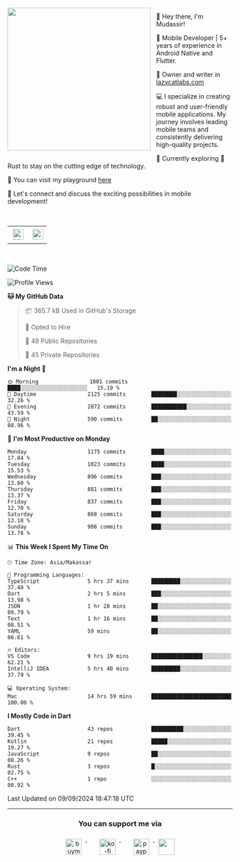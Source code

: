 <a href="https://lazycatlabs.com/" target="_blank">
<img 
  src="https://github-production-user-asset-6210df.s3.amazonaws.com/1531684/281783264-5b2e172d-feb8-40de-9846-a70379b758fb.png" 
  style="margin-top:20px;margin-right:13px;margin-bottom:20px"
  align="left" 
  height="320px"
/>
</a>
<br>
<p>
 👋 Hey there, I'm Mudassir!

🚀 Mobile Developer | 5+ years of experience in Android Native and Flutter.

📝 Owner and writer in [lazycatlabs.com](https://lazycatlabs.com)

💻 I specialize in creating robust and user-friendly mobile applications. My journey involves leading mobile teams and consistently delivering high-quality projects.

🌱 Currently exploring 🦀 Rust to stay on the cutting edge of technology.

🛝 You can visit my playground [here](https://github.com/lazycatlabs)

🔗 Let's connect and discuss the exciting possibilities in mobile development!

<br>

<table style="border:none; border-collapse:collapse; cellspacing:0; cellpadding:0">
    <tr>
        <td>
           <a href="https://www.linkedin.com/in/lzyct/" target="_blank">
              <img src="https://github.com/ukieTux/ukieTux/blob/master/assets/linkedin.svg" alt="LinkedIn" style="vertical-align:top; margin:4px" height=24>
          </a>
        </td>
        <td>
           <a href = "https://www.upwork.com/freelancers/~01913209d41be922f1?viewMode=1">
              <img src="https://img.shields.io/badge/UpWork-6FDA44?logo=Upwork&logoColor=white" height=24/>
           </a>
        </td>
    </tr>
</table>

<br>

<!--START_SECTION:waka-->
![Code Time](http://img.shields.io/badge/Code%20Time-6%2C376%20hrs%2028%20mins-blue)

![Profile Views](http://img.shields.io/badge/Profile%20Views-2-blue)

**🐱 My GitHub Data** 

> 📦 365.7 kB Used in GitHub's Storage 
 > 
> 💼 Opted to Hire
 > 
> 📜 48 Public Repositories 
 > 
> 🔑 45 Private Repositories 
 > 
**I'm a Night 🦉** 

```text
🌞 Morning                1001 commits        ████░░░░░░░░░░░░░░░░░░░░░   15.19 % 
🌆 Daytime                2125 commits        ████████░░░░░░░░░░░░░░░░░   32.26 % 
🌃 Evening                2872 commits        ███████████░░░░░░░░░░░░░░   43.59 % 
🌙 Night                  590 commits         ██░░░░░░░░░░░░░░░░░░░░░░░   08.96 % 
```
📅 **I'm Most Productive on Monday** 

```text
Monday                   1175 commits        ████░░░░░░░░░░░░░░░░░░░░░   17.84 % 
Tuesday                  1023 commits        ████░░░░░░░░░░░░░░░░░░░░░   15.53 % 
Wednesday                896 commits         ███░░░░░░░░░░░░░░░░░░░░░░   13.60 % 
Thursday                 881 commits         ███░░░░░░░░░░░░░░░░░░░░░░   13.37 % 
Friday                   837 commits         ███░░░░░░░░░░░░░░░░░░░░░░   12.70 % 
Saturday                 868 commits         ███░░░░░░░░░░░░░░░░░░░░░░   13.18 % 
Sunday                   908 commits         ███░░░░░░░░░░░░░░░░░░░░░░   13.78 % 
```


📊 **This Week I Spent My Time On** 

```text
🕑︎ Time Zone: Asia/Makassar

💬 Programming Languages: 
TypeScript               5 hrs 37 mins       █████████░░░░░░░░░░░░░░░░   37.48 % 
Dart                     2 hrs 5 mins        ███░░░░░░░░░░░░░░░░░░░░░░   13.98 % 
JSON                     1 hr 28 mins        ██░░░░░░░░░░░░░░░░░░░░░░░   09.79 % 
Text                     1 hr 16 mins        ██░░░░░░░░░░░░░░░░░░░░░░░   08.51 % 
YAML                     59 mins             ██░░░░░░░░░░░░░░░░░░░░░░░   06.61 % 

🔥 Editors: 
VS Code                  9 hrs 19 mins       ████████████████░░░░░░░░░   62.21 % 
IntelliJ IDEA            5 hrs 40 mins       █████████░░░░░░░░░░░░░░░░   37.79 % 

💻 Operating System: 
Mac                      14 hrs 59 mins      █████████████████████████   100.00 % 
```

**I Mostly Code in Dart** 

```text
Dart                     43 repos            ██████████░░░░░░░░░░░░░░░   39.45 % 
Kotlin                   21 repos            █████░░░░░░░░░░░░░░░░░░░░   19.27 % 
JavaScript               9 repos             ██░░░░░░░░░░░░░░░░░░░░░░░   08.26 % 
Rust                     3 repos             █░░░░░░░░░░░░░░░░░░░░░░░░   02.75 % 
C++                      1 repo              ░░░░░░░░░░░░░░░░░░░░░░░░░   00.92 % 
```




 Last Updated on 09/09/2024 18:47:18 UTC
<!--END_SECTION:waka-->



---
<h3 align="center">You can support me via</h3>
<p align="center">
  <a href="https://www.buymeacoffee.com/Lzyct" target="_blank">
    <img src="https://www.buymeacoffee.com/assets/img/guidelines/download-assets-sm-2.svg" alt="buymeacoffe" style="vertical-align:top; margin:8px" height="36">
  </a>&nbsp;&nbsp;&nbsp;&nbsp;
   <a href="https://ko-fi.com/Lzyct" target="_blank">
    <img src="https://help.ko-fi.com/system/photos/3604/0095/9793/logo_circle.png" alt="ko-fi" style="vertical-align:top; margin:8px" height="36">
  </a>&nbsp;&nbsp;&nbsp;&nbsp;
  <a href="https://paypal.me/ukieTux" target="_blank">
    <img src="https://blog.zoom.us/wp-content/uploads/2019/08/paypal.png" alt="paypal" style="vertical-align:top; margin:8px" height="36">
  </a>
  <a href="https://saweria.co/Lzyct" target="_blank">
   <img src="https://1.bp.blogspot.com/-7OuHSxaNk6A/X92QPg8L9kI/AAAAAAAAG0E/lUzKf_uuVP8jCqvXpA7juh_l-TfK2jnbwCLcBGAsYHQ/s16000/SAWERIA.webp" style="vertical-align:top; margin:8px" height="36">
  </a>
</p>
<br><br>
